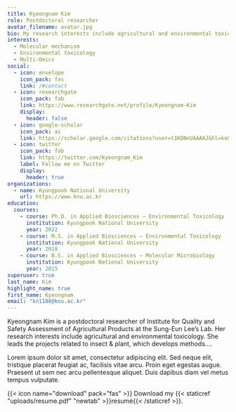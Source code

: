 ```yaml
---
title: Kyeongnam Kim
role: Postdoctoral researcher
avatar_filename: avatar.jpg
bio: My research interests include agricultural and environmental toxicology.
interests:
  - Molecular mechanism
  - Environmental toxicology
  - Multi-Omics
social:
  - icon: envelope
    icon_pack: fas
    link: /#contact
  - icon: researchgate
    icon_pack: fab
    link: https://www.researchgate.net/profile/Kyeongnam-Kim
    display:
      header: false
  - icon: google-scholar
    icon_pack: ai
    link: https://scholar.google.com/citations?user=t1KDNnUAAAAJ&hl=ko&oi=ao
  - icon: twitter
    icon_pack: fab
    link: https://twitter.com/Kyeongnam_Kim
    label: Follow me on Twitter
    display:
      header: true
organizations:
  - name: Kyungpook National University
    url: https://www.knu.ac.kr
education:
  courses:
    - course: Ph.D. in Applied Biosciences – Environmental Toxicology
      institution: Kyungpook National University
      year: 2022
    - course: M.S. in Applied Biosciences – Environmental Toxicology
      institution: Kyungpook National University
      year: 2018
    - course: B.S. in Applied Biosciences – Molecular Microbiology
      institution: Kyungpook National University
      year: 2015
superuser: true
last_name: Kim
highlight_name: true
first_name: Kyeongnam
email: "kn1188@knu.ac.kr"
---
```

Kyeongnam Kim is a postdoctoral researcher of Institute for Quality and Safety Assessment of Agricultural Products at the Sung-Eun Lee’s Lab. Her research interests include agricultural and environmental toxicology. She leads the projects related to insect & plant, which develops methods….

Lorem ipsum dolor sit amet, consectetur adipiscing elit. Sed neque elit, tristique placerat feugiat ac, facilisis vitae arcu. Proin eget egestas augue. Praesent ut sem nec arcu pellentesque aliquet. Duis dapibus diam vel metus tempus vulputate.

{{< icon name="download" pack="fas" >}} Download my {{< staticref "uploads/resume.pdf" "newtab" >}}resumé{{< /staticref >}}.
